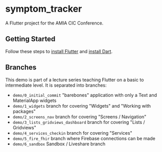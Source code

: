 # symptom_tracker

A Flutter project for the AMIA CIC Conference.

## Getting Started

Follow these steps to [install Flutter][install_flutter] and [install Dart][install_dart].

## Branches

This demo is part of a lecture series teaching Flutter on a basic to intermediate level. It is separated into branches:

- `demo/0_initial_commit` "barebones" application with only a Text and MaterialApp widgets
- `demo/1_widgets` branch for covering "Widgets" and "Working with packages"
- `demo/2_screens_nav` branch for covering "Screens / Navigation"
- `demo/3_lists_gridviews_dashboard` branch for covering "Lists / Gridviews"
- `demo/4_services_checkin` branch for covering "Services"
- `demo/5_fire_fhir` branch where Firebase connections can be made
- `demo/6_sandbox` Sandbox / Liveshare branch

<!-- Links -->
[install_flutter]: https://flutter.dev/docs/get-started/install
[install_dart]: https://dart.dev/get-dart

